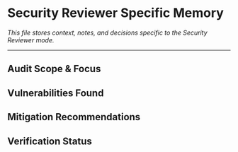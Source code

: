 # Security Reviewer Specific Memory

*This file stores context, notes, and decisions specific to the Security Reviewer mode.*

---

## Audit Scope & Focus
<!-- Describe the area under review -->

## Vulnerabilities Found
<!-- List identified security issues -->

## Mitigation Recommendations
<!-- Suggest fixes or improvements -->

## Verification Status
<!-- Track status of applied fixes -->